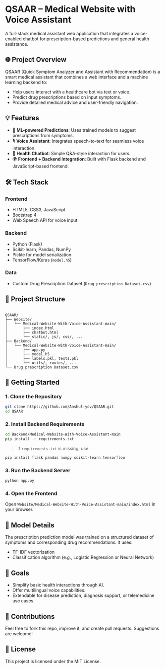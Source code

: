 # QSAAR – Medical Website with Voice Assistant

A full-stack medical assistant web application that integrates a voice-enabled chatbot for prescription-based predictions and general health assistance.

## 🌐 Project Overview

QSAAR (Quick Symptom Analyzer and Assistant with Recommendation) is a smart medical assistant that combines a web interface and a machine learning backend to:
- Help users interact with a healthcare bot via text or voice.
- Predict drug prescriptions based on input symptoms.
- Provide detailed medical advice and user-friendly navigation.

## 💡 Features

- 🧠 **ML-powered Predictions**: Uses trained models to suggest prescriptions from symptoms.
- 🎙 **Voice Assistant**: Integrates speech-to-text for seamless voice interaction.
- 💊 **Health Chatbot**: Simple Q&A-style interaction for users.
- 🌍 **Frontend + Backend Integration**: Built with Flask backend and JavaScript-based frontend.

## 🛠️ Tech Stack

### Frontend
- HTML5, CSS3, JavaScript
- Bootstrap 4
- Web Speech API for voice input

### Backend
- Python (Flask)
- Scikit-learn, Pandas, NumPy
- Pickle for model serialization
- TensorFlow/Keras (`model.h5`)

### Data
- Custom Drug Prescription Dataset (`Drug prescription Dataset.csv`)

## 📁 Project Structure

```

QSAAR/
├── Website/
│   └── Medical-Website-With-Voice-Assistant-main/
│       ├── index.html
│       ├── chatbot.html
│       └── static/, js/, css/, ...
├── Backend/
│   └── Medical-Website-With-Voice-Assistant-main/
│       ├── app.py
│       ├── model.h5
│       ├── labels.pkl, texts.pkl
│       └── utils/, routes/, ...
└── Drug prescription Dataset.csv

````

## 🚀 Getting Started

### 1. Clone the Repository
```bash
git clone https://github.com/Anshul-ydv/QSAAR.git
cd QSAAR
````

### 2. Install Backend Requirements

```bash
cd Backend/Medical-Website-With-Voice-Assistant-main
pip install -r requirements.txt
```

> If `requirements.txt` is missing, use:

```bash
pip install flask pandas numpy scikit-learn tensorflow
```

### 3. Run the Backend Server

```bash
python app.py
```

### 4. Open the Frontend

Open `Website/Medical-Website-With-Voice-Assistant-main/index.html` in your browser.

## 🧪 Model Details

The prescription prediction model was trained on a structured dataset of symptoms and corresponding drug recommendations. It uses:

* TF-IDF vectorization
* Classification algorithm (e.g., Logistic Regression or Neural Network)

## 🎯 Goals

* Simplify basic health interactions through AI.
* Offer multilingual voice capabilities.
* Extendable for disease prediction, diagnosis support, or telemedicine use cases.

## 🤝 Contributions

Feel free to fork this repo, improve it, and create pull requests. Suggestions are welcome!

## 📜 License

This project is licensed under the MIT License.

